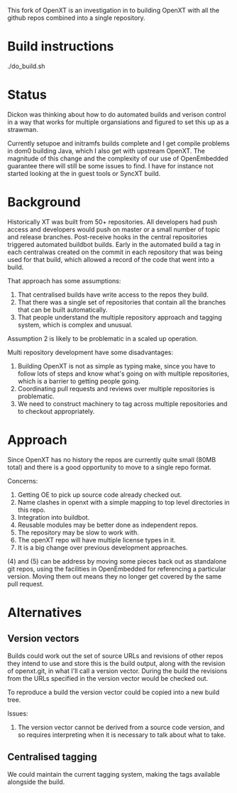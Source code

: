 This fork of OpenXT is an investigation in to building OpenXT with all the github repos combined
into a single repository. 

# Build instructions

./do_build.sh

# Status

Dickon was thinking about how to do automated builds and verison control in a way that works for
multiple organsiations and figured to set this up as a strawman.

Currently setupoe and initramfs builds complete and I get compile problems in dom0 building Java,
which I also get with upstream OpenXT. The magnitude of this change and the complexity of our use of
OpenEmbedded guarantee there  will still be some issues to find. I have for instance not started looking
at the in guest tools or SyncXT build.

# Background

Historically XT was built from 50+ repositories. All developers had push access and
developers would push on master or a small number of topic and release branches. 
Post-receive hooks in the central repositories triggered automated buildbot builds.
Early in the automated build a tag in each centralwas created on the commit in each repository
that was being used for that build, which allowed a record of the code that went into a build.

That approach has some assumptions:

1. That centralised builds have write access to the repos they build.
2. That there was a single set of repositories that contain all the branches that can be
   built automatically.
3. That people understand the multiple repository approach and tagging system, which is 
   complex and unusual.

Assumption 2 is likely to be problematic in a scaled up operation.

Multi repository development have some disadvantages:

1. Building OpenXT is not as simple as typing make, since you have to follow lots of steps
   and know what's going on with multiple repositories, which is a barrier to getting
   people going.
2. Coordinating pull requests and reviews over multiple repositories is problematic.
3. We need to construct machinery to tag across multiple repositories and to checkout
   appropriately.

# Approach

Since OpenXT has no history the repos are currently quite small (80MB total) and there is a good
opportunity to move to a single repo format. 

Concerns:

1. Getting OE to pick up source code already checked out.
2. Name clashes in openxt with a simple mapping to top level directories in this repo.
3. Integration into buildbot.
4. Reusable modules may be better done as independent repos.
5. The repository may be slow to work with.
6. The openXT repo will have multiple license types in it.
7. It is a big change over previous development approaches.

(4) and (5) can be address by moving some pieces back out as standalone git repos,
using the facilities in OpenEmbedded for referencing a particular version. Moving them out
means they no longer get covered by the same pull request.



# Alternatives

## Version vectors

Builds could work out the set of source URLs and revisions of other repos they intend to use and store
this is the build output, along with the revision of openxt.git, in what I'll call
a version vector. During the build the revisions from the URLs specified in the version vector would be
checked out.

To reproduce a build the version vector could be copied into a new build tree.

Issues:

1. The version vector cannot be derived from a source code version, and so requires interpreting
   when it is necessary to talk about what to take.

## Centralised tagging

We could maintain the current tagging system, making the tags available alongside the build. 











